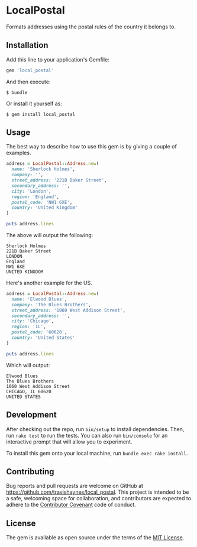 # LocalPostal

Formats addresses using the postal rules of the country it belongs to.

## Installation

Add this line to your application's Gemfile:

```ruby
gem 'local_postal'
```

And then execute:

    $ bundle

Or install it yourself as:

    $ gem install local_postal

## Usage

The best way to describe how to use this gem is by giving a couple of examples.

```ruby
address = LocalPostal::Address.new(
  name: 'Sherlock Holmes',
  company: '',
  street_address: '221B Baker Street',
  secondary_address: '',
  city: 'London',
  region: 'England',
  postal_code: 'NW1 6XE',
  country: 'United Kingdom'
)

puts address.lines
```

The above will output the following:

    Sherlock Holmes
    221B Baker Street
    LONDON
    England
    NW1 6XE
    UNITED KINGDOM


Here's another example for the US.

```ruby
address = LocalPostal::Address.new(
  name: 'Elwood Blues',
  company: 'The Blues Brothers',
  street_address: '1060 West Addison Street',
  secondary_address: '',
  city: 'Chicago',
  region: 'IL',
  postal_code: '60620',
  country: 'United States'
)

puts address.lines
```

Which will output:

    Elwood Blues
    The Blues Brothers
    1060 West Addison Street
    CHICAGO, IL 60620
    UNITED STATES


## Development

After checking out the repo, run `bin/setup` to install dependencies. Then, run
`rake test` to run the tests. You can also run `bin/console` for an interactive
prompt that will allow you to experiment.

To install this gem onto your local machine, run `bundle exec rake install`.

## Contributing

Bug reports and pull requests are welcome on GitHub at
https://github.com/travishaynes/local_postal.
This project is intended to be a safe, welcoming space for collaboration, and
contributors are expected to adhere to the
[Contributor Covenant](contributor-covenant.org) code of conduct.


## License

The gem is available as open source under the terms of the
[MIT License](http://opensource.org/licenses/MIT).
